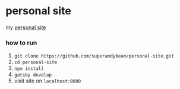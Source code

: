 # personal site

my [personal site](https://andrewl.dev/)

### how to run

1. `git clone https://github.com/superandybean/personal-site.git`
2. `cd personal-site`
3. `npm install`
4. `gatsby develop`
5. visit site on `localhost:8000`
